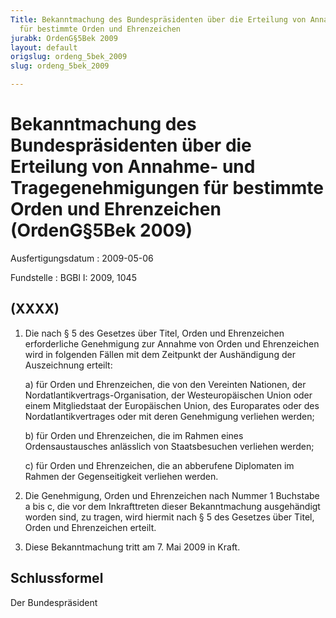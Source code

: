 ```yaml
---
Title: Bekanntmachung des Bundespräsidenten über die Erteilung von Annahme- und Tragegenehmigungen
  für bestimmte Orden und Ehrenzeichen
jurabk: OrdenG§5Bek 2009
layout: default
origslug: ordeng_5bek_2009
slug: ordeng_5bek_2009

---
```


# Bekanntmachung des Bundespräsidenten über die Erteilung von Annahme- und Tragegenehmigungen für bestimmte Orden und Ehrenzeichen (OrdenG§5Bek 2009)

Ausfertigungsdatum
:   2009-05-06

Fundstelle
:   BGBl I: 2009, 1045

## (XXXX)


1.  Die nach § 5 des Gesetzes über Titel, Orden und Ehrenzeichen
    erforderliche Genehmigung zur Annahme von Orden und Ehrenzeichen wird
    in folgenden Fällen mit dem Zeitpunkt der Aushändigung der
    Auszeichnung erteilt:

    a)  für Orden und Ehrenzeichen, die von den Vereinten Nationen, der
        Nordatlantikvertrags-Organisation, der Westeuropäischen Union oder
        einem Mitgliedstaat der Europäischen Union, des Europarates oder des
        Nordatlantikvertrages oder mit deren Genehmigung verliehen werden;


    b)  für Orden und Ehrenzeichen, die im Rahmen eines Ordensaustausches
        anlässlich von Staatsbesuchen verliehen werden;


    c)  für Orden und Ehrenzeichen, die an abberufene Diplomaten im Rahmen der
        Gegenseitigkeit verliehen werden.





2.  Die Genehmigung, Orden und Ehrenzeichen nach Nummer 1 Buchstabe a bis
    c, die vor dem Inkrafttreten dieser Bekanntmachung ausgehändigt worden
    sind, zu tragen, wird hiermit nach § 5 des Gesetzes über Titel, Orden
    und Ehrenzeichen erteilt.


3.  Diese Bekanntmachung tritt am 7. Mai 2009 in Kraft.

## Schlussformel

Der Bundespräsident

